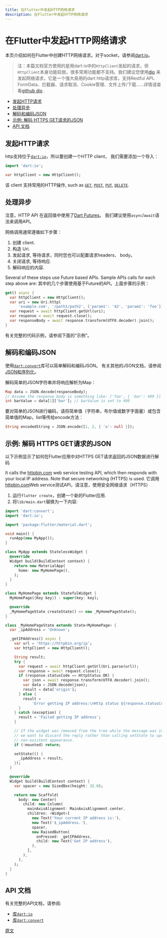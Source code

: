 ```yaml
---
title: 在Flutter中发起HTTP网络请求
description: 在Flutter中发起HTTP网络请求
---
```


# 在Flutter中发起HTTP网络请求

本页介绍如何在Flutter中创建HTTP网络请求。对于socket，请参阅[dart:io](https://docs.flutter.io/flutter/dart-io/dart-io-library.html)。

> 注：本篇文档官方使用的是用dart io中的`HttpClient`发起的请求，但`HttpClient`本身功能较弱，很多常用功能都不支持。我们建议您使用[dio](https://github.com/flutterchina/dio) 来发起网络请求，它是一个强大易用的dart http请求库，支持Restful API、FormData、拦截器、请求取消、Cookie管理、文件上传/下载……详情请查看[github dio](https://github.com/flutterchina/dio) .

- [发起HTTP请求](https://flutterchina.club/networking/#%E5%8F%91%E8%B5%B7http%E8%AF%B7%E6%B1%82)
- [处理异步](https://flutterchina.club/networking/#%E5%A4%84%E7%90%86%E5%BC%82%E6%AD%A5)
- [解码和编码JSON](https://flutterchina.club/networking/#%E8%A7%A3%E7%A0%81%E5%92%8C%E7%BC%96%E7%A0%81json)
- [示例: 解码 HTTPS GET请求的JSON](https://flutterchina.club/networking/#%E7%A4%BA%E4%BE%8B-%E8%A7%A3%E7%A0%81-https-get%E8%AF%B7%E6%B1%82%E7%9A%84json)
- [API 文档](https://flutterchina.club/networking/#api-%E6%96%87%E6%A1%A3)

## 发起HTTP请求

http支持位于[`dart:io`](https://docs.flutter.io/flutter/dart-io/dart-io-library.html)，所以要创建一个HTTP client， 我们需要添加一个导入：

```dart
import 'dart:io';

var httpClient = new HttpClient();
```

该 client 支持常用的HTTP操作, such as [`GET`](https://docs.flutter.io/flutter/dart-io/HttpClient/getUrl.html), [`POST`](https://docs.flutter.io/flutter/dart-io/HttpClient/postUrl.html), [`PUT`](https://docs.flutter.io/flutter/dart-io/HttpClient/putUrl.html), [`DELETE`](https://docs.flutter.io/flutter/dart-io/HttpClient/deleteUrl.html).

## 处理异步

注意，HTTP API 在返回值中使用了[Dart Futures](https://www.dartlang.org/tutorials/language/futures)。 我们建议使用`async`/`await`语法来调用API。

网络调用通常遵循如下步骤：

1. 创建 client.
2. 构造 Uri.
3. 发起请求, 等待请求，同时您也可以配置请求headers、 body。
4. 关闭请求, 等待响应.
5. 解码响应的内容.

Several of these steps use Future based APIs. Sample APIs calls for each step above are: 其中的几个步骤使用基于Future的API。上面步骤的示例：

```dart
get() async {
  var httpClient = new HttpClient();
  var uri = new Uri.http(
      'example.com', '/path1/path2', {'param1': '42', 'param2': 'foo'});
  var request = await httpClient.getUrl(uri);
  var response = await request.close();
  var responseBody = await response.transform(UTF8.decoder).join();
}
```

有关完整的代码示例，请参阅下面的“示例”。

## 解码和编码JSON

使用[`dart:convert`](https://docs.flutter.io/flutter/dart-convert/dart-convert-library.html)库可以简单解码和编码JSON。 有关其他的JSON文档，请参阅[JSON和序列化](https://flutterchina.club/json/)。

解码简单的JSON字符串并将响应解析为Map：

```dart
Map data = JSON.decode(responseBody);
// Assume the response body is something like: ['foo', { 'bar': 499 }]
int barValue = data[1]['bar']; // barValue is set to 499
```

要对简单的JSON进行编码，请将简单值（字符串，布尔值或数字字面量）或包含简单值的Map，list等传给encode方法：

```dart
String encodedString = JSON.encode([1, 2, { 'a': null }]);
```

## 示例: 解码 HTTPS GET请求的JSON

以下示例显示了如何在Flutter应用中对HTTPS GET请求返回的JSON数据进行解码

It calls the [httpbin.com](https://httpbin.com/) web service testing API, which then responds with your local IP address. Note that secure networking (HTTPS) is used. 它调用[httpbin.com](https://httpbin.com/)Web service测试API，请注意，使用安全网络请求（HTTPS）

1. 运行`flutter create`，创建一个新的Flutter应用.
2. 将`lib/main.dart`替换为一下内容:

```dart
import 'dart:convert';
import 'dart:io';

import 'package:flutter/material.dart';

void main() {
  runApp(new MyApp());
}

class MyApp extends StatelessWidget {
  @override
  Widget build(BuildContext context) {
    return new MaterialApp(
      home: new MyHomePage(),
    );
  }
}

class MyHomePage extends StatefulWidget {
  MyHomePage({Key key}) : super(key: key);

  @override
  _MyHomePageState createState() => new _MyHomePageState();
}

class _MyHomePageState extends State<MyHomePage> {
  var _ipAddress = 'Unknown';

  _getIPAddress() async {
    var url = 'https://httpbin.org/ip';
    var httpClient = new HttpClient();

    String result;
    try {
      var request = await httpClient.getUrl(Uri.parse(url));
      var response = await request.close();
      if (response.statusCode == HttpStatus.OK) {
        var json = await response.transform(UTF8.decoder).join();
        var data = JSON.decode(json);
        result = data['origin'];
      } else {
        result =
            'Error getting IP address:\nHttp status ${response.statusCode}';
      }
    } catch (exception) {
      result = 'Failed getting IP address';
    }

    // If the widget was removed from the tree while the message was in flight,
    // we want to discard the reply rather than calling setState to update our
    // non-existent appearance.
    if (!mounted) return;

    setState(() {
      _ipAddress = result;
    });
  }

  @override
  Widget build(BuildContext context) {
    var spacer = new SizedBox(height: 32.0);

    return new Scaffold(
      body: new Center(
        child: new Column(
          mainAxisAlignment: MainAxisAlignment.center,
          children: <Widget>[
            new Text('Your current IP address is:'),
            new Text('$_ipAddress.'),
            spacer,
            new RaisedButton(
              onPressed: _getIPAddress,
              child: new Text('Get IP address'),
            ),
          ],
        ),
      ),
    );
  }
}
```

## API 文档

有关完整的API文档，请参阅:

- [库`dart:io`](https://docs.flutter.io/flutter/dart-io/dart-io-library.html)
- [库`dart:convert`](https://docs.flutter.io/flutter/dart-convert/dart-convert-library.html)

[原文](https://flutterchina.club/networking/)